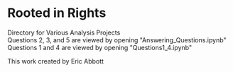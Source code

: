 # Rooted in Rights  
Directory for Various Analysis Projects  
Questions 2, 3, and 5 are viewed by opening "Answering_Questions.ipynb" 
Questions 1 and 4 are viewed by opening "Questions1_4.ipynb"  

This work created by Eric Abbott
